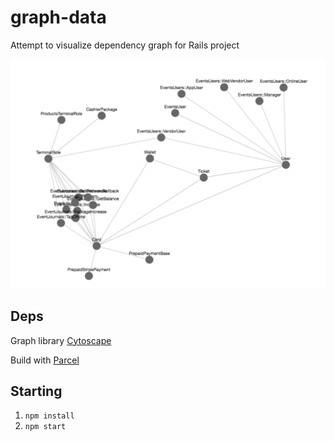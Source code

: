 # graph-data

Attempt to visualize dependency graph for Rails project

![Result](https://github.com/vikmind/data-graph/raw/master/info.png)

## Deps

Graph library [Cytoscape](http://js.cytoscape.org/)

Build with [Parcel](https://parceljs.org/)

## Starting

1. ```npm install```
1. ```npm start```
